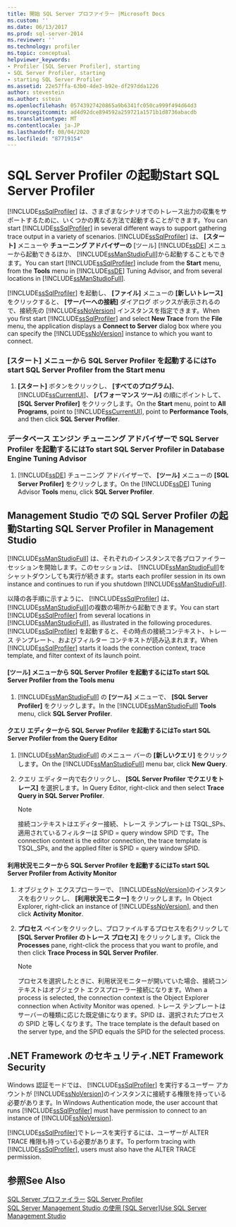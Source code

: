 ```yaml
---
title: 開始 SQL Server プロファイラー |Microsoft Docs
ms.custom: ''
ms.date: 06/13/2017
ms.prod: sql-server-2014
ms.reviewer: ''
ms.technology: profiler
ms.topic: conceptual
helpviewer_keywords:
- Profiler [SQL Server Profiler], starting
- SQL Server Profiler, starting
- starting SQL Server Profiler
ms.assetid: 22e57ffa-63b0-4de3-b92e-df297dda1226
author: stevestein
ms.author: sstein
ms.openlocfilehash: 05743927420865a9b6341fc050ca999f494d64d3
ms.sourcegitcommit: ad4d92dce894592a259721a1571b1d8736abacdb
ms.translationtype: MT
ms.contentlocale: ja-JP
ms.lasthandoff: 08/04/2020
ms.locfileid: "87719154"
---
```

# <a name="start-sql-server-profiler"></a><span data-ttu-id="80c8f-102">SQL Server Profiler の起動</span><span class="sxs-lookup"><span data-stu-id="80c8f-102">Start SQL Server Profiler</span></span>
  <span data-ttu-id="80c8f-103">[!INCLUDE[ssSqlProfiler](../../includes/sssqlprofiler-md.md)] は、さまざまなシナリオでのトレース出力の収集をサポートするために、いくつかの異なる方法で起動することができます。</span><span class="sxs-lookup"><span data-stu-id="80c8f-103">You can start [!INCLUDE[ssSqlProfiler](../../includes/sssqlprofiler-md.md)] in several different ways to support gathering trace output in a variety of scenarios.</span></span> <span data-ttu-id="80c8f-104">[!INCLUDE[ssSqlProfiler](../../includes/sssqlprofiler-md.md)] は、 **[スタート]** メニューや **チューニング アドバイザーの** [ツール] [!INCLUDE[ssDE](../../includes/ssde-md.md)] メニューから起動できるほか、 [!INCLUDE[ssManStudioFull](../../includes/ssmanstudiofull-md.md)]から起動することもできます。</span><span class="sxs-lookup"><span data-stu-id="80c8f-104">You can start [!INCLUDE[ssSqlProfiler](../../includes/sssqlprofiler-md.md)] include from the **Start** menu, from the **Tools** menu in [!INCLUDE[ssDE](../../includes/ssde-md.md)] Tuning Advisor, and from several locations in [!INCLUDE[ssManStudioFull](../../includes/ssmanstudiofull-md.md)].</span></span>  
  
 <span data-ttu-id="80c8f-105">[!INCLUDE[ssSqlProfiler](../../includes/sssqlprofiler-md.md)] を起動し、 **[ファイル]** メニューの **[新しいトレース]** をクリックすると、 **[サーバーへの接続]** ダイアログ ボックスが表示されるので、接続先の [!INCLUDE[ssNoVersion](../../includes/ssnoversion-md.md)] インスタンスを指定できます。</span><span class="sxs-lookup"><span data-stu-id="80c8f-105">When you first start [!INCLUDE[ssSqlProfiler](../../includes/sssqlprofiler-md.md)] and select **New Trace** from the **File** menu, the application displays a **Connect to Server** dialog box where you can specify the [!INCLUDE[ssNoVersion](../../includes/ssnoversion-md.md)] instance to which you want to connect.</span></span>  
  
### <a name="to-start-sql-server-profiler-from-the-start-menu"></a><span data-ttu-id="80c8f-106">[スタート] メニューから SQL Server Profiler を起動するには</span><span class="sxs-lookup"><span data-stu-id="80c8f-106">To start SQL Server Profiler from the Start menu</span></span>  
  
1.  <span data-ttu-id="80c8f-107">**[スタート]** ボタンをクリックし、 **[すべてのプログラム]**、 [!INCLUDE[ssCurrentUI](../../includes/sscurrentui-md.md)]、 **[パフォーマンス ツール]** の順にポイントして、 **[SQL Server Profiler]** をクリックします。</span><span class="sxs-lookup"><span data-stu-id="80c8f-107">On the **Start** menu, point to **All Programs**, point to [!INCLUDE[ssCurrentUI](../../includes/sscurrentui-md.md)], point to **Performance Tools**, and then click **SQL Server Profiler**.</span></span>  
  
### <a name="to-start-sql-server-profiler-in-database-engine-tuning-advisor"></a><span data-ttu-id="80c8f-108">データベース エンジン チューニング アドバイザーで SQL Server Profiler を起動するには</span><span class="sxs-lookup"><span data-stu-id="80c8f-108">To start SQL Server Profiler in Database Engine Tuning Advisor</span></span>  
  
1.  <span data-ttu-id="80c8f-109">[!INCLUDE[ssDE](../../includes/ssde-md.md)] チューニング アドバイザーで、 **[ツール]** メニューの **[SQL Server Profiler]** をクリックします。</span><span class="sxs-lookup"><span data-stu-id="80c8f-109">On the [!INCLUDE[ssDE](../../includes/ssde-md.md)] Tuning Advisor **Tools** menu, click **SQL Server Profiler**.</span></span>  
  
## <a name="starting-sql-server-profiler-in-management-studio"></a><span data-ttu-id="80c8f-110">Management Studio での SQL Server Profiler の起動</span><span class="sxs-lookup"><span data-stu-id="80c8f-110">Starting SQL Server Profiler in Management Studio</span></span>  
 [!INCLUDE[ssManStudioFull](../../includes/ssmanstudiofull-md.md)] <span data-ttu-id="80c8f-111">は、それぞれのインスタンスで各プロファイラー セッションを開始します。このセッションは、 [!INCLUDE[ssManStudioFull](../../includes/ssmanstudiofull-md.md)]をシャットダウンしても実行が続きます。</span><span class="sxs-lookup"><span data-stu-id="80c8f-111">starts each profiler session in its own instance and continues to run if you shutdown [!INCLUDE[ssManStudioFull](../../includes/ssmanstudiofull-md.md)].</span></span>  
  
 <span data-ttu-id="80c8f-112">以降の各手順に示すように、 [!INCLUDE[ssSqlProfiler](../../includes/sssqlprofiler-md.md)] は、 [!INCLUDE[ssManStudioFull](../../includes/ssmanstudiofull-md.md)]の複数の場所から起動できます。</span><span class="sxs-lookup"><span data-stu-id="80c8f-112">You can start [!INCLUDE[ssSqlProfiler](../../includes/sssqlprofiler-md.md)] from several locations in [!INCLUDE[ssManStudioFull](../../includes/ssmanstudiofull-md.md)], as illustrated in the following procedures.</span></span> <span data-ttu-id="80c8f-113">[!INCLUDE[ssSqlProfiler](../../includes/sssqlprofiler-md.md)] を起動すると、その時点の接続コンテキスト、トレース テンプレート、およびフィルター コンテキストが読み込まれます。</span><span class="sxs-lookup"><span data-stu-id="80c8f-113">When [!INCLUDE[ssSqlProfiler](../../includes/sssqlprofiler-md.md)] starts it loads the connection context, trace template, and filter context of its launch point.</span></span>  
  
#### <a name="to-start-sql-server-profiler-from-the-tools-menu"></a><span data-ttu-id="80c8f-114">[ツール] メニューから SQL Server Profiler を起動するには</span><span class="sxs-lookup"><span data-stu-id="80c8f-114">To start SQL Server Profiler from the Tools menu</span></span>  
  
1.  <span data-ttu-id="80c8f-115">[!INCLUDE[ssManStudioFull](../../includes/ssmanstudiofull-md.md)] の **[ツール]** メニューで、 **[SQL Server Profiler]** をクリックします。</span><span class="sxs-lookup"><span data-stu-id="80c8f-115">In the [!INCLUDE[ssManStudioFull](../../includes/ssmanstudiofull-md.md)] **Tools** menu, click **SQL Server Profiler**.</span></span>  
  
#### <a name="to-start-sql-server-profiler-from-the-query-editor"></a><span data-ttu-id="80c8f-116">クエリ エディターから SQL Server Profiler を起動するには</span><span class="sxs-lookup"><span data-stu-id="80c8f-116">To start SQL Server Profiler from the Query Editor</span></span>  
  
1.  <span data-ttu-id="80c8f-117">[!INCLUDE[ssManStudioFull](../../includes/ssmanstudiofull-md.md)] のメニュー バーの **[新しいクエリ]** をクリックします。</span><span class="sxs-lookup"><span data-stu-id="80c8f-117">On the [!INCLUDE[ssManStudioFull](../../includes/ssmanstudiofull-md.md)] menu bar, click **New Query**.</span></span>  
  
2.  <span data-ttu-id="80c8f-118">クエリ エディター内で右クリックし、 **[SQL Server Profiler でクエリをトレース]** を選択します。</span><span class="sxs-lookup"><span data-stu-id="80c8f-118">In Query Editor, right-click and then select **Trace Query in SQL Server Profiler**.</span></span>  
  
    > [!NOTE]  
    >  <span data-ttu-id="80c8f-119">接続コンテキストはエディター接続、トレース テンプレートは TSQL_SPs、適用されているフィルターは SPID = query window SPID です。</span><span class="sxs-lookup"><span data-stu-id="80c8f-119">The connection context is the editor connection, the trace template is TSQL_SPs, and the applied filter is SPID = query window SPID.</span></span>  
  
#### <a name="to-start-sql-server-profiler-from-activity-monitor"></a><span data-ttu-id="80c8f-120">利用状況モニターから SQL Server Profiler を起動するには</span><span class="sxs-lookup"><span data-stu-id="80c8f-120">To start SQL Server Profiler from Activity Monitor</span></span>  
  
1.  <span data-ttu-id="80c8f-121">オブジェクト エクスプローラーで、 [!INCLUDE[ssNoVersion](../../includes/ssnoversion-md.md)]のインスタンスを右クリックし、 **[利用状況モニター]** をクリックします。</span><span class="sxs-lookup"><span data-stu-id="80c8f-121">In Object Explorer, right-click an instance of [!INCLUDE[ssNoVersion](../../includes/ssnoversion-md.md)], and then click **Activity Monitor**.</span></span>  
  
2.  <span data-ttu-id="80c8f-122">**プロセス** ペインをクリックし、プロファイルするプロセスを右クリックして **[SQL Server Profiler のトレース プロセス]** をクリックします。</span><span class="sxs-lookup"><span data-stu-id="80c8f-122">Click the **Processes** pane, right-click the process that you want to profile, and then click **Trace Process in SQL Server Profiler**.</span></span>  
  
    > [!NOTE]  
    >  <span data-ttu-id="80c8f-123">プロセスを選択したときに、利用状況モニターが開いていた場合、接続コンテキストはオブジェクト エクスプローラー接続になります。</span><span class="sxs-lookup"><span data-stu-id="80c8f-123">When a process is selected, the connection context is the Object Explorer connection when Activity Monitor was opened.</span></span> <span data-ttu-id="80c8f-124">トレース テンプレートはサーバーの種類に応じた既定値になります。SPID は、選択されたプロセスの SPID と等しくなります。</span><span class="sxs-lookup"><span data-stu-id="80c8f-124">The trace template is the default based on the server type, and the SPID equals the SPID for the selected process.</span></span>  
  
## <a name="net-framework-security"></a><span data-ttu-id="80c8f-125">.NET Framework のセキュリティ</span><span class="sxs-lookup"><span data-stu-id="80c8f-125">.NET Framework Security</span></span>  
 <span data-ttu-id="80c8f-126">Windows 認証モードでは、 [!INCLUDE[ssSqlProfiler](../../includes/sssqlprofiler-md.md)] を実行するユーザー アカウントが [!INCLUDE[ssNoVersion](../../includes/ssnoversion-md.md)]のインスタンスに接続する権限を持っている必要があります。</span><span class="sxs-lookup"><span data-stu-id="80c8f-126">In Windows Authentication mode, the user account that runs [!INCLUDE[ssSqlProfiler](../../includes/sssqlprofiler-md.md)] must have permission to connect to an instance of [!INCLUDE[ssNoVersion](../../includes/ssnoversion-md.md)].</span></span>  
  
 <span data-ttu-id="80c8f-127">[!INCLUDE[ssSqlProfiler](../../includes/sssqlprofiler-md.md)]でトレースを実行するには、ユーザーが ALTER TRACE 権限も持っている必要があります。</span><span class="sxs-lookup"><span data-stu-id="80c8f-127">To perform tracing with [!INCLUDE[ssSqlProfiler](../../includes/sssqlprofiler-md.md)], users must also have the ALTER TRACE permission.</span></span>  
  
## <a name="see-also"></a><span data-ttu-id="80c8f-128">参照</span><span class="sxs-lookup"><span data-stu-id="80c8f-128">See Also</span></span>  
 <span data-ttu-id="80c8f-129">[SQL Server プロファイラー](sql-server-profiler.md) </span><span class="sxs-lookup"><span data-stu-id="80c8f-129">[SQL Server Profiler](sql-server-profiler.md) </span></span>  
 <span data-ttu-id="80c8f-130">[SQL Server Management Studio の使用 [SQL Server]](../../database-engine/use-sql-server-management-studio.md)</span><span class="sxs-lookup"><span data-stu-id="80c8f-130">[Use SQL Server Management Studio](../../database-engine/use-sql-server-management-studio.md)</span></span>  
  
  
